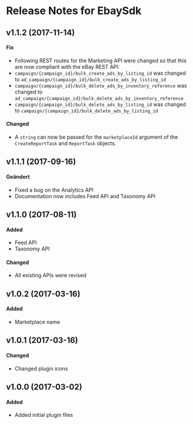 # Release Notes for EbaySdk

## v1.1.2 (2017-11-14)
#### Fix
- Following REST routes for the Marketing API were changed so that this are now compliant with the eBay REST API:
 - `campaign/{campaign_id}/bulk_create_ads_by_listing_id` was changed to `ad_campaign/{campaign_id}/bulk_create_ads_by_listing_id`
 - `campaign/{campaign_id}/bulk_delete_ads_by_inventory_reference` was changed to `ad_campaign/{campaign_id}/bulk_delete_ads_by_inventory_reference`
 - `campaign/{campaign_id}/bulk_delete_ads_by_listing_id` was changed to `campaign/{campaign_id}/bulk_delete_ads_by_listing_id`

#### Changed
- A `string` can now be passed for the `marketplaceId` argument of the `CreateReportTask` and `ReportTask` objects.

## v1.1.1 (2017-09-16)
#### Geändert
- Fixed a bug on the Analytics API
- Documentation now includes Feed API and Taxonomy API

## v1.1.0 (2017-08-11)
#### Added
- Feed API 
- Taxonomy API

#### Changed
- All existing APIs were revised

## v1.0.2 (2017-03-16)
#### Added
- Marketplace name

## v1.0.1 (2017-03-16)
#### Changed
- Changed plugin icons

## v1.0.0 (2017-03-02)
#### Added
- Added initial plugin files